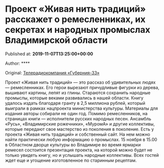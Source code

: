 
# Проект «Живая нить традиций» расскажет о ремесленниках, их секретах и народных промыслах Владимирской области

Published at: **2019-11-07T13:25:00+00:00**

Author: ****

Original: [Телерадиокомпания «Губерния-33»](http://trc33.ru/news/society/proekt-zhivaya-nit-traditsiy-rasskazhet-o-remeslennikakh-ikh-sekretakh-i-narodnykh-promyslakh-vladimirskoy-oblasti/)

Проект «Живая нить традиций» — это рассказ об удивительных людях — ремесленниках. Его герои вырезают причудливые фигурки из дерева, вышивают картины, лепят из глины. Стараются сохранить народные промыслы, которые веками развивались в нашей области. Книгу удалось издать благодаря гранту в 2,5 миллиона рублей, который выиграли в рамках нацпроекта министерства культуры. Материалы для издания авторы собирали не один год.
Помимо ремесленников, на страницах книги — исполнители русских народных песен. Ансамбль «Русь», «Владимирские рожечники», «МуромА» и другие коллективы, которые передают свое мастерство из поколения в поколение. Есть у проекта «Живая нить традиций» и собственный сайт. На нем можно найти практически любую информацию о промыслах.
15 ноября в 15.00 в Областном дворце культуры во Владимире во время ярмарки ремесел состоится презентация проекта, на которой можно будет не только увидеть книгу, но и услышать народные коллективы. Всех гостей ждет еще и угощение изготовленное по старинным рецептам.

